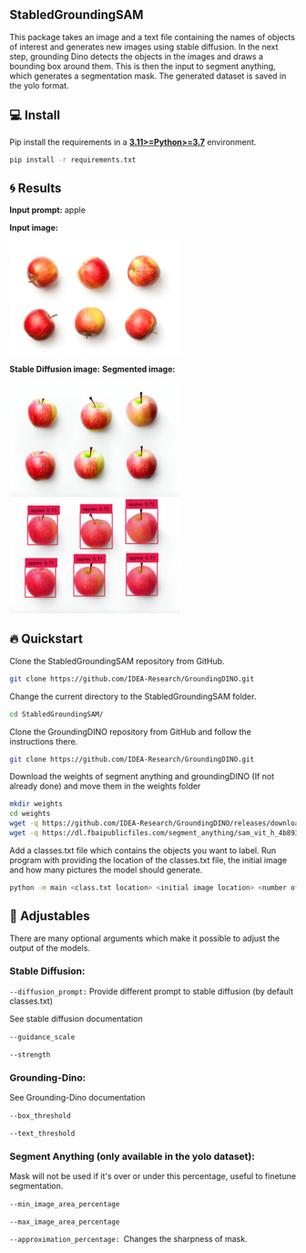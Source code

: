 ## StabledGroundingSAM

This package takes an image and a text file containing the names of objects of interest and generates new images using stable diffusion. In the next step, grounding Dino detects the objects in the images and draws a bounding box around them. This is then the input to segment anything, which generates a segmentation mask. The generated dataset is saved in the yolo format.
## 💻 Install

Pip install the requirements in a
[**3.11>=Python>=3.7**](https://www.python.org/) environment.

```bash
pip install -r requirements.txt
```

## 🌀 Results
**Input prompt:** apple

**Input image:** 

<img src=".asset/input_apple.png" alt="drawing" width="300"/>

**Stable Diffusion image:**       **Segmented image:**

<img src=".asset/stabled_apple.png" alt="drawing" width="300"/>
<img src=".asset/segmented_apple.png" alt="drawing" width="300"/>

## 🔥 Quickstart


Clone the StabledGroundingSAM repository from GitHub.

```bash
git clone https://github.com/IDEA-Research/GroundingDINO.git
```

Change the current directory to the StabledGroundingSAM folder.

```bash
cd StabledGroundingSAM/
```


Clone the GroundingDINO repository from GitHub and follow the instructions there.

```bash
git clone https://github.com/IDEA-Research/GroundingDINO.git
```

Download the weights of segment anything and groundingDINO (If not already done) and move them in the weights folder

```bash
mkdir weights
cd weights
wget -q https://github.com/IDEA-Research/GroundingDINO/releases/download/v0.1.0-alpha/groundingdino_swint_ogc.pth
wget -q https://dl.fbaipublicfiles.com/segment_anything/sam_vit_h_4b8939.pth
```

Add a classes.txt file which contains the objects you want to label.
Run program with providing the location of the classes.txt file, the initial image and how many pictures the model should generate.
```bash
python -m main <class.txt location> <initial image location> <number of pictures>
```

## 🔧 Adjustables

There are many optional arguments which make it possible to adjust the output of the models.
### Stable Diffusion:
`--diffusion_prompt:` Provide different prompt to stable diffusion (by default classes.txt)

See stable diffusion documentation

`--guidance_scale`

`--strength`

### Grounding-Dino:

See Grounding-Dino documentation

`--box_threshold`

`--text_threshold`
### Segment Anything (only available in the yolo dataset):
Mask will not be used if it's over or under this percentage, useful to finetune segmentation.

`--min_image_area_percentage`

`--max_image_area_percentage`

`--approximation_percentage: `Changes the sharpness of mask.